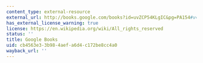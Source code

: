 ```yaml
---
content_type: external-resource
external_url: http://books.google.com/books?id=uvZCP54KLgIC&pg=PA154#v=onepage&q&f=false
has_external_license_warning: true
license: https://en.wikipedia.org/wiki/All_rights_reserved
status: ''
title: Google Books
uid: cb4563e3-3b98-4aef-a6d4-c172be8cc4a0
wayback_url: ''
---
```

